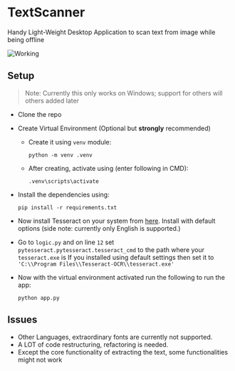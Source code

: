 # TextScanner
Handy Light-Weight Desktop Application to scan text from image while being offline

![Working](media/working.gif)

## Setup

>Note: Currently this only works on Windows; support for others will others added later

- Clone the repo
- Create Virtual Environment (Optional but **strongly** recommended)
    - Create it using `venv` module:
        ```
        python -m venv .venv
        ```
    - After creating, activate using (enter following in CMD):
        ```
        .venv\scripts\activate
        ```
- Install the dependencies using:

    ```
    pip install -r requirements.txt
    ```

- Now install Tesseract on your system from [here](https://digi.bib.uni-mannheim.de/tesseract/tesseract-ocr-w64-setup-v5.0.0-alpha.20210506.exe). 
Install with default options (side note: currently only English is supported.)

- Go to `logic.py` and on line `12` set `pytesseract.pytesseract.tesseract_cmd` to the path where your `tesseract.exe` is
If you installed using default settings then set it to `'C:\\Program Files\\Tesseract-OCR\\tesseract.exe'`
- Now with the virtual environment activated run the following to run the app:

    ```
    python app.py
    ```

## Issues 

- Other Languages, extraordinary fonts are currently not supported.
- A LOT of code restructuring, refactoring is needed.
- Except the core functionality of extracting the text, some functionalities might not work
